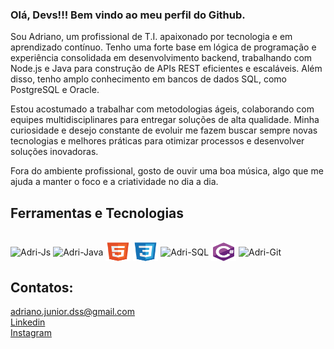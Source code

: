 ### Olá, Devs!!! Bem vindo ao meu perfil do Github.
Sou Adriano, um profissional de T.I. apaixonado por tecnologia e em aprendizado contínuo. Tenho uma forte base em lógica de programação e experiência consolidada em desenvolvimento backend, trabalhando com Node.js e Java para construção de APIs REST eficientes e escaláveis. Além disso, tenho amplo conhecimento em bancos de dados SQL, como PostgreSQL e Oracle.

Estou acostumado a trabalhar com metodologias ágeis, colaborando com equipes multidisciplinares para entregar soluções de alta qualidade. Minha curiosidade e desejo constante de evoluir me fazem buscar sempre novas tecnologias e melhores práticas para otimizar processos e desenvolver soluções inovadoras.

Fora do ambiente profissional, gosto de ouvir uma boa música, algo que me ajuda a manter o foco e a criatividade no dia a dia.

  ## Ferramentas e Tecnologias 
 <div style="display: inline_block"><br>
  <img align="center" alt="Adri-Js" height="30" width="40" src="https://cdn.jsdelivr.net/gh/devicons/devicon/icons/nodejs/nodejs-original.svg">
  <img align="center" alt="Adri-Java" height="30" width="40" src="https://cdn.jsdelivr.net/gh/devicons/devicon/icons/java/java-original.svg">
  <img align="center" alt="Adri-HTML" height="30" width="40" src="https://raw.githubusercontent.com/devicons/devicon/master/icons/html5/html5-original.svg">
  <img align="center" alt="Adri-CSS" height="30" width="40" src="https://raw.githubusercontent.com/devicons/devicon/master/icons/css3/css3-original.svg">
  <img align="center" alt="Adri-SQL" height="30" width="40" src="https://cdn.jsdelivr.net/gh/devicons/devicon/icons/mysql/mysql-original.svg">
  <img align="center" alt="Adri-Csharp" height="30" width="40" src="https://raw.githubusercontent.com/devicons/devicon/master/icons/csharp/csharp-original.svg">
  <img align="center" alt="Adri-Git" height="30" width="40" src="https://cdn.jsdelivr.net/gh/devicons/devicon/icons/github/github-original.svg">
</div>



## Contatos:
adriano.junior.dss@gmail.com <br/>
[Linkedin](https://www.linkedin.com/in/adriano-junior-b9251a287/) <br/>
[Instagram](https://www.instagram.com/_adriano.jr/) <br/>
        
          
          
  
          
                                    

